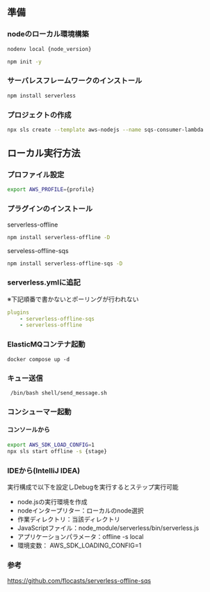 ## 準備

### nodeのローカル環境構築
```sh
nodenv local {node_version}
```

```sh
npm init -y
```

### サーバレスフレームワークのインストール
```sh
npm install serverless
```

### プロジェクトの作成
```sh
npx sls create --template aws-nodejs --name sqs-consumer-lambda
```

## ローカル実行方法
### プロファイル設定
```sh
export AWS_PROFILE={profile}
```
### プラグインのインストール
serverless-offline
```sh
npm install serverless-offline -D
```
serveless-offline-sqs
```sh
npm install serverless-offline-sqs -D
```
### serverless.ymlに追記
※下記順番で書かないとポーリングが行われない
```yml
plugins
    - serverless-offline-sqs
    - serverless-offline
```
### ElasticMQコンテナ起動
```shell
docker compose up -d
```
### キュー送信
```shell
 /bin/bash shell/send_message.sh
```
### コンシューマー起動
#### コンソールから
 ```sh
export AWS_SDK_LOAD_CONFIG=1
npx sls start offline -s {stage}
```
### IDEから(IntelliJ IDEA)
実行構成で以下を設定しDebugを実行するとステップ実行可能
* node.jsの実行環境を作成
* nodeインタープリター：ローカルのnode選択
* 作業ディレクトリ：当該ディレクトリ
* JavaScriptファイル：node_module/serverless/bin/serverless.js
* アプリケーションパラメータ：offline -s local
* 環境変数： AWS_SDK_LOADING_CONFIG=1

### 参考
https://github.com/flocasts/serverless-offline-sqs
